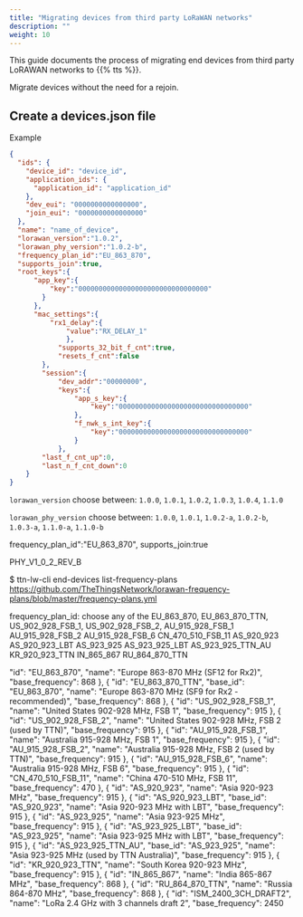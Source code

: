 ```yaml
---
title: "Migrating devices from third party LoRaWAN networks"
description: ""
weight: 10
---
```


This guide documents the process of migrating end devices from third party LoRAWAN networks to {{% tts %}}.

Migrate devices without the need for a rejoin.

## Create a devices.json file

Example

```json
{
  "ids": {
    "device_id": "device_id",
    "application_ids": {
      "application_id": "application_id"
    },
    "dev_eui": "0000000000000000",
    "join_eui": "0000000000000000"
  },
  "name": "name_of_device",
  "lorawan_version":"1.0.2",
  "lorawan_phy_version":"1.0.2-b",
  "frequency_plan_id":"EU_863_870",
  "supports_join":true,
  "root_keys":{
      "app_key":{
          "key":"00000000000000000000000000000000"
        }
      },
      "mac_settings":{
          "rx1_delay":{
              "value":"RX_DELAY_1"
              },
            "supports_32_bit_f_cnt":true,
            "resets_f_cnt":false
        },
        "session":{
            "dev_addr":"00000000",
            "keys":{
                "app_s_key":{
                    "key":"00000000000000000000000000000000"
                },
                "f_nwk_s_int_key":{
                    "key":"00000000000000000000000000000000"
                }
            },
        "last_f_cnt_up":0,
        "last_n_f_cnt_down":0
    }
}

```


`lorawan_version`
choose between: `1.0.0`, `1.0.1`, `1.0.2`, `1.0.3`, `1.0.4`, `1.1.0`

`lorawan_phy_version`
choose between: `1.0.0`, `1.0.1`, `1.0.2-a`, `1.0.2-b`, `1.0.3-a`, `1.1.0-a`, `1.1.0-b`


frequency_plan_id":"EU_863_870",
supports_join:true




PHY_V1_0_2_REV_B


$ ttn-lw-cli end-devices list-frequency-plans
https://github.com/TheThingsNetwork/lorawan-frequency-plans/blob/master/frequency-plans.yml

frequency_plan_id: choose any of the 
EU_863_870, EU_863_870_TTN, US_902_928_FSB_1, US_902_928_FSB_2, 
AU_915_928_FSB_1
AU_915_928_FSB_2
AU_915_928_FSB_6
CN_470_510_FSB_11
AS_920_923
AS_920_923_LBT
AS_923_925
AS_923_925_LBT
AS_923_925_TTN_AU
KR_920_923_TTN
IN_865_867
RU_864_870_TTN


  "id": "EU_863_870",
  "name": "Europe 863-870 MHz (SF12 for Rx2)",
  "base_frequency": 868
}, {
  "id": "EU_863_870_TTN",
  "base_id": "EU_863_870",
  "name": "Europe 863-870 MHz (SF9 for Rx2 - recommended)",
  "base_frequency": 868
}, {
  "id": "US_902_928_FSB_1",
  "name": "United States 902-928 MHz, FSB 1",
  "base_frequency": 915
}, {
  "id": "US_902_928_FSB_2",
  "name": "United States 902-928 MHz, FSB 2 (used by TTN)",
  "base_frequency": 915
}, {
  "id": "AU_915_928_FSB_1",
  "name": "Australia 915-928 MHz, FSB 1",
  "base_frequency": 915
}, {
  "id": "AU_915_928_FSB_2",
  "name": "Australia 915-928 MHz, FSB 2 (used by TTN)",
  "base_frequency": 915
}, {
  "id": "AU_915_928_FSB_6",
  "name": "Australia 915-928 MHz, FSB 6",
  "base_frequency": 915
}, {
  "id": "CN_470_510_FSB_11",
  "name": "China 470-510 MHz, FSB 11",
  "base_frequency": 470
}, {
  "id": "AS_920_923",
  "name": "Asia 920-923 MHz",
  "base_frequency": 915
}, {
  "id": "AS_920_923_LBT",
  "base_id": "AS_920_923",
  "name": "Asia 920-923 MHz with LBT",
  "base_frequency": 915
}, {
  "id": "AS_923_925",
  "name": "Asia 923-925 MHz",
  "base_frequency": 915
}, {
  "id": "AS_923_925_LBT",
  "base_id": "AS_923_925",
  "name": "Asia 923-925 MHz with LBT",
  "base_frequency": 915
}, {
  "id": "AS_923_925_TTN_AU",
  "base_id": "AS_923_925",
  "name": "Asia 923-925 MHz (used by TTN Australia)",
  "base_frequency": 915
}, {
  "id": "KR_920_923_TTN",
  "name": "South Korea 920-923 MHz",
  "base_frequency": 915
}, {
  "id": "IN_865_867",
  "name": "India 865-867 MHz",
  "base_frequency": 868
}, {
  "id": "RU_864_870_TTN",
  "name": "Russia 864-870 MHz",
  "base_frequency": 868
}, {
  "id": "ISM_2400_3CH_DRAFT2",
  "name": "LoRa 2.4 GHz with 3 channels draft 2",
  "base_frequency": 2450

